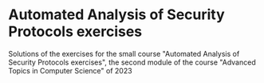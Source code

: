 # Automated Analysis of Security Protocols exercises
Solutions of the exercises for the small course "Automated Analysis of Security Protocols exercises", the second module of the course "Advanced Topics in Computer Science" of 2023

